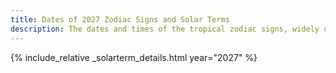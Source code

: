 ```yaml
---
title: Dates of 2027 Zodiac Signs and Solar Terms
description: The dates and times of the tropical zodiac signs, widely used in western astrology, and solar terms of year 2027
---
```

{% include_relative _solarterm_details.html year="2027" %}
